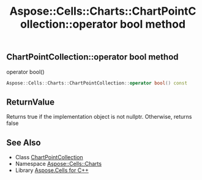 ﻿---
title: Aspose::Cells::Charts::ChartPointCollection::operator bool method
linktitle: operator bool
second_title: Aspose.Cells for C++ API Reference
description: 'Aspose::Cells::Charts::ChartPointCollection::operator bool method. operator bool() in C++.'
type: docs
weight: 400
url: /cpp/aspose.cells.charts/chartpointcollection/operator_bool/
---
## ChartPointCollection::operator bool method


operator bool()

```cpp
Aspose::Cells::Charts::ChartPointCollection::operator bool() const
```


## ReturnValue

Returns true if the implementation object is not nullptr. Otherwise, returns false

## See Also

* Class [ChartPointCollection](../)
* Namespace [Aspose::Cells::Charts](../../)
* Library [Aspose.Cells for C++](../../../)
